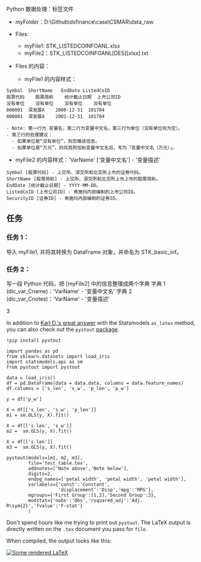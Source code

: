 
Python 数据处理：标签文件

- myFolder：D:\Github\dsfinance\case\CSMAR\data_raw
- Files:
  - myFile1: STK_LISTEDCOINFOANL.xlsx
  - myFile2：STK_LISTEDCOINFOANL[DES][xlsx].txt

- Files 的内容：

  - myFile1 的内容样式：
```
Symbol	ShortName	EndDate	ListedCoID
股票代码	股票简称	统计截止日期	上市公司ID
没有单位	没有单位	没有单位	没有单位
000001	深发展A	2000-12-31	101704
000001	深发展A	2001-12-31	101704
``` 
    - Note: 第一行为 变量名，第二行为变量中文名，第三行为单位（没有单位则为空）。
    - 第三行的处理建议：
      - 如果单位是“没有单位”，则忽略该信息。
      - 如果单位是“万元”，则将其附加到变量中文名后，写为「变量中文名（万元）」。

  - myFile2 的内容样式：'VarName' ['变量中文名'] - '变量描述'

```{myFile2 sample data}
Symbol [股票代码] - 上交所、深交所和北交所上市的证券代码。
ShortName [股票简称] - 上交所、深交所和北交所上市上市的股票简称。
EndDate [统计截止日期] - YYYY-MM-DD。
ListedCoID [上市公司ID] - 希施玛内部编制的上市公司ID。
SecurityID [证券ID] - 希施玛内部编制的证券ID。
```

## 任务

### 任务 1：
导入 myFile1, 并将其转换为 DataFrame 对象，并命名为 STK_basic_inf。


### 任务 2：
写一段 Python 代码，把 [myFile2] 中的信息整理成两个字典
   字典 1 (dic_var_Cname)：'VarName' - '变量中文名'
   字典 2 (dic_var_Cnotes)：'VarName' - '变量描述'




3

In addition to [Karl D.'s great answer](https://stackoverflow.com/questions/23576328/any-python-library-produces-publication-style-regression-tables/23576491#23576491) with the Statsmodels `as_latex` method, you can also check out the `pystout` [package](https://github.com/lucashusted/pystout).

```
!pip install pystout

```
```
import pandas as pd
from sklearn.datasets import load_iris
import statsmodels.api as sm
from pystout import pystout

```
```
data = load_iris()
df = pd.DataFrame(data = data.data, columns = data.feature_names)
df.columns = ['s_len', 's_w', 'p_len', 'p_w']

y = df['p_w']

X = df[['s_len', 's_w', 'p_len']]
m1 = sm.OLS(y, X).fit()

X = df[['s_len', 's_w']]
m2 =  sm.OLS(y, X).fit()

X = df[['s_len']]
m3 =  sm.OLS(y, X).fit()

pystout(models=[m1, m2, m3],
        file='test_table.tex',
        addnotes=['Note above','Note below'],
        digits=2,
        endog_names=['petal width', 'petal width', 'petal width'],
        varlabels={'const':'Constant',
                   'displacement':'Disp','mpg':'MPG'},
        mgroups={'First Group':[1,2],'Second Group':3},
        modstat={'nobs':'Obs','rsquared_adj':'Adj. R\sym{2}','fvalue':'F-stat'}
        )

```

Don't spend hours like me trying to print out `pystout`. The LaTeX output is directly written on the `.tex` document you pass for `file`.

When compiled, the output looks like this:

[![Some rendered LaTeX](https://i.sstatic.net/tpDUQ.png)](https://i.sstatic.net/tpDUQ.png)